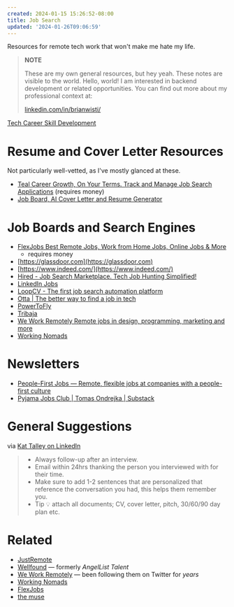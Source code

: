 ```yaml
---
created: 2024-01-15 15:26:52-08:00
title: Job Search
updated: '2024-01-26T09:06:59'
---
```


Resources for remote tech work that won't make me hate my life.

 > 
 > **NOTE**
>
 > These are my own general resources, but hey yeah. These notes are visible to the world. Hello, world! I am interested in backend development or related opportunities. You can find out more about my professional context at:
 > 
 > [linkedin.com/in/brianwisti/](https://www.linkedin.com/in/brianwisti/)

[Tech Career Skill Development](Tech%20Career%20Skill%20Development.md)

# Resume and Cover Letter Resources

Not particularly well-vetted, as I've mostly glanced at these.

* [Teal Career Growth, On Your Terms. Track and Manage Job Search Applications](https://www.tealhq.com/) (requires money)
* [Job Board, AI Cover Letter and Resume Generator](https://swooped.co/)

# Job Boards and Search Engines

* [FlexJobs Best Remote Jobs, Work from Home Jobs, Online Jobs & More](https://www.flexjobs.com/)
  * requires money
* [https://glassdoor.com](https://glassdoor.com)
* [https://www.indeed.com/](https://www.indeed.com/)
* [Hired - Job Search Marketplace. Tech Job Hunting Simplified!](https://hired.com)
* [LinkedIn Jobs](https://www.linkedin.com/jobs/)
* [LoopCV - The first job search automation platform](https://www.loopcv.pro)
* [Otta | The better way to find a job in tech](https://otta.com)
* [PowerToFly](https://powertofly.com)
* [Tribaja](https://www.tribaja.co)
* [We Work Remotely Remote jobs in design, programming, marketing and more](https://weworkremotely.com/)
* [Working Nomads](https://www.workingnomads.com/jobs)

# Newsletters

* [People-First Jobs — Remote, flexible jobs at companies with a people-first culture](https://peoplefirstjobs.com)
* [Pyjama Jobs Club | Tomas Ondrejka | Substack](https://pyjamajobsclub.substack.com/?r=3akf2&utm_campaign=subscribe-page-share-screen&utm_medium=web)

# General Suggestions

via [Kat Talley on LinkedIn](https://www.linkedin.com/posts/kat-talley-%F0%9F%9B%B8-a3b435226_opentowork-activity-7104780204727799808-dq-m?utm_source=share&utm_medium=member_desktop)

 > 
 > * Always follow-up after an interview.
 > * Email within 24hrs thanking the person you interviewed with for their time.
 > * Make sure to add 1-2 sentences that are personalized that reference the conversation you had, this helps them remember you.
 > * Tip 💡 attach all documents; CV, cover letter, pitch, 30/60/90 day plan etc.

# Related

* [JustRemote](https://justremote.co)
* [Wellfound](https://wellfound.com) — formerly *AngelList Talent*
* [We Work Remotely](https://weworkremotely.com) — been following them on Twitter for *years*
* [Working Nomads](https://www.workingnomads.com/jobs)
* [FlexJobs](https://www.flexjobs.com)
* [the muse](https://www.themuse.com)